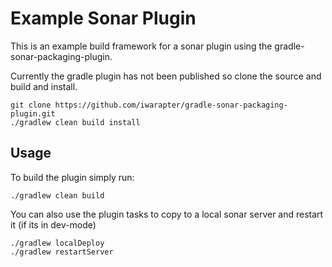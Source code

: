 Example Sonar Plugin
=========

This is an example build framework for a sonar plugin using the gradle-sonar-packaging-plugin.

Currently the gradle plugin has not been published so clone the source and build and install.
```
git clone https://github.com/iwarapter/gradle-sonar-packaging-plugin.git
./gradlew clean build install
```

Usage
-----------

To build the plugin simply run:
```
./gradlew clean build
```
You can also use the plugin tasks to copy to a local sonar server and restart it (if its in dev-mode)
```
./gradlew localDeploy
./gradlew restartServer
```
